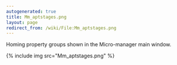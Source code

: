 ```yaml
---
autogenerated: true
title: Mm_aptstages.png
layout: page
redirect_from: /wiki/File:Mm_aptstages.png
---
```


Homing property groups shown in the Micro-manager main window.

{% include img src="Mm_aptstages.png" %}

